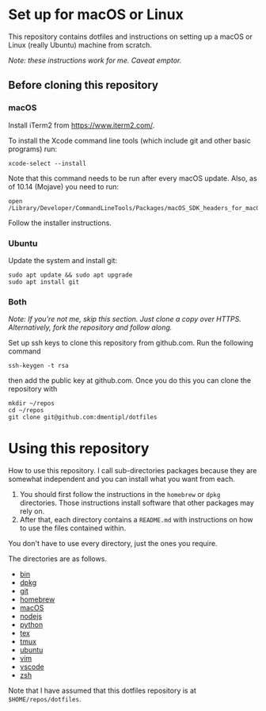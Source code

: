 Set up for macOS or Linux
=========================

This repository contains dotfiles and instructions on setting up a macOS or Linux (really Ubuntu) machine from scratch.

*Note: these instructions work for me. Caveat emptor.*

Before cloning this repository
------------------------------

### macOS

Install iTerm2 from <https://www.iterm2.com/>.

To install the Xcode command line tools (which include git and other basic programs) run:

```
xcode-select --install
```

Note that this command needs to be run after every macOS update. Also, as of 10.14 (Mojave) you need to run:

```
open /Library/Developer/CommandLineTools/Packages/macOS_SDK_headers_for_macOS_10.14.pkg
```

Follow the installer instructions.


### Ubuntu

Update the system and install git:

```
sudo apt update && sudo apt upgrade
sudo apt install git
```


### Both

*Note: If you're not me, skip this section. Just clone a copy over HTTPS.  Alternatively, fork the repository and follow along.*

Set up ssh keys to clone this repository from github.com. Run the following command

```
ssh-keygen -t rsa
```

then add the public key at github.com. Once you do this you can clone the repository with

```
mkdir ~/repos
cd ~/repos
git clone git@github.com:dmentipl/dotfiles
```


Using this repository
=====================

How to use this repository. I call sub-directories packages because they are somewhat independent and you can install what you want from each.

1. You should first follow the instructions in the `homebrew` or `dpkg` directories. Those instructions install software that other packages may rely on.
2. After that, each directory contains a `README.md` with instructions on how to use the files contained within.

You don't have to use every directory, just the ones you require.

The directories are as follows.

- [bin](bin/README.md)
- [dpkg](dpkg/README.md)
- [git](git/README.md)
- [homebrew](homebrew/README.md)
- [macOS](macOS/README.md)
- [nodejs](nodejs/README.md)
- [python](python/README.md)
- [tex](tex/README.md)
- [tmux](tmux/README.md)
- [ubuntu](ubuntu/README.md)
- [vim](vim/README.md)
- [vscode](vscode/README.md)
- [zsh](zsh/README.md)

Note that I have assumed that this dotfiles repository is at `$HOME/repos/dotfiles`.

